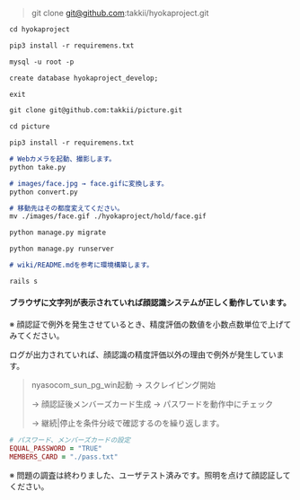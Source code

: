 > git clone git@github.com:takkii/hyokaproject.git

```markdown
cd hyokaproject

pip3 install -r requiremens.txt

mysql -u root -p

create database hyokaproject_develop;

exit

git clone git@github.com:takkii/picture.git

cd picture

pip3 install -r requiremens.txt

# Webカメラを起動、撮影します。
python take.py

# images/face.jpg → face.gifに変換します。
python convert.py

# 移動先はその都度変えてください。
mv ./images/face.gif ./hyokaproject/hold/face.gif

python manage.py migrate

python manage.py runserver

# wiki/README.mdを参考に環境構築します。

rails s
```

#### ブラウザに文字列が表示されていれば顔認識システムが正しく動作しています。

※ 顔認証で例外を発生させているとき、精度評価の数値を小数点数単位で上げてみてください。

ログが出力されていれば、顔認識の精度評価以外の理由で例外が発生しています。

> nyasocom_sun_pg_win起動 → スクレイピング開始
>
> → 顔認証後メンバーズカード生成 → パスワードを動作中にチェック
>
> → 継続|停止を条件分岐で確認するのを繰り返します。

```ruby
# パスワード、メンバーズカードの設定
EQUAL_PASSWORD = "TRUE"
MEMBERS_CARD = "./pass.txt"
```

※ 問題の調査は終わりました、ユーザテスト済みです。照明を点けて顔認証してください。
